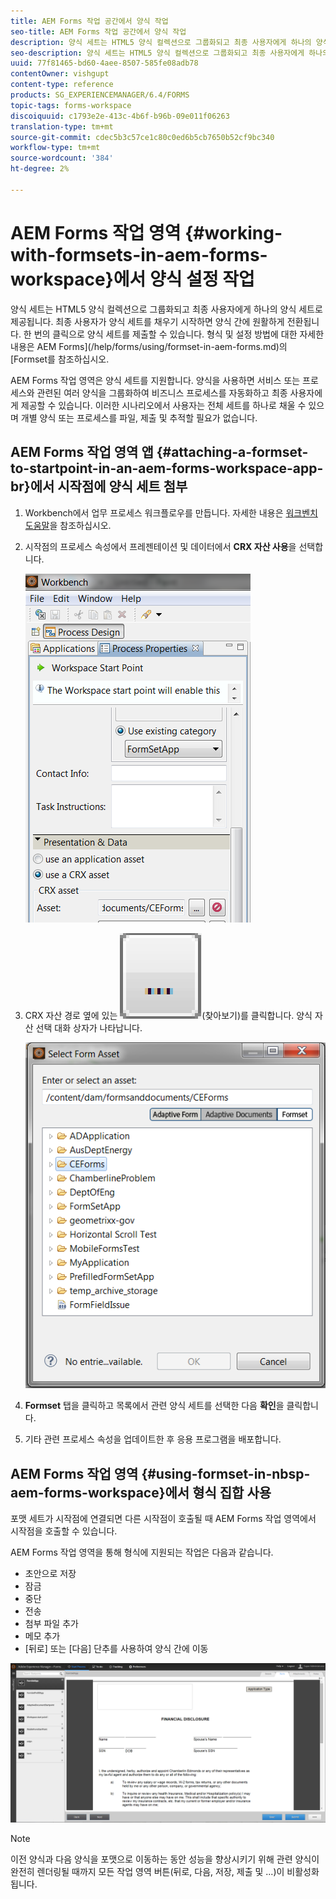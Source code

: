```yaml
---
title: AEM Forms 작업 공간에서 양식 작업
seo-title: AEM Forms 작업 공간에서 양식 작업
description: 양식 세트는 HTML5 양식 컬렉션으로 그룹화되고 최종 사용자에게 하나의 양식 세트로 제공됩니다. AEM Forms 작업 영역에서 양식 작업을 하는 방법을 알아봅니다.
seo-description: 양식 세트는 HTML5 양식 컬렉션으로 그룹화되고 최종 사용자에게 하나의 양식 세트로 제공됩니다. AEM Forms 작업 영역에서 양식 작업을 하는 방법을 알아봅니다.
uuid: 77f81465-bd60-4aee-8507-585fe08adb78
contentOwner: vishgupt
content-type: reference
products: SG_EXPERIENCEMANAGER/6.4/FORMS
topic-tags: forms-workspace
discoiquuid: c1793e2e-413c-4b6f-b96b-09e011f06263
translation-type: tm+mt
source-git-commit: cdec5b3c57ce1c80c0ed6b5cb7650b52cf9bc340
workflow-type: tm+mt
source-wordcount: '384'
ht-degree: 2%

---
```



# AEM Forms 작업 영역 {#working-with-formsets-in-aem-forms-workspace}에서 양식 설정 작업

양식 세트는 HTML5 양식 컬렉션으로 그룹화되고 최종 사용자에게 하나의 양식 세트로 제공됩니다. 최종 사용자가 양식 세트를 채우기 시작하면 양식 간에 원활하게 전환됩니다. 한 번의 클릭으로 양식 세트를 제출할 수 있습니다. 형식 및 설정 방법에 대한 자세한 내용은 AEM Forms](/help/forms/using/formset-in-aem-forms.md)의 [Formset를 참조하십시오.

AEM Forms 작업 영역은 양식 세트를 지원합니다. 양식을 사용하면 서비스 또는 프로세스와 관련된 여러 양식을 그룹화하여 비즈니스 프로세스를 자동화하고 최종 사용자에게 제공할 수 있습니다. 이러한 시나리오에서 사용자는 전체 세트를 하나로 채울 수 있으며 개별 양식 또는 프로세스를 파일, 제출 및 추적할 필요가 없습니다.

## AEM Forms 작업 영역 앱 {#attaching-a-formset-to-startpoint-in-an-aem-forms-workspace-app-br}에서 시작점에 양식 세트 첨부

1. Workbench에서 업무 프로세스 워크플로우를 만듭니다. 자세한 내용은 [워크벤치 도움말](https://www.adobe.com/go/learn_aemforms_workbench_63)을 참조하십시오.
1. 시작점의 프로세스 속성에서 프레젠테이션 및 데이터에서 **CRX 자산 사용**&#x200B;을 선택합니다.

   ![3-1](assets/1-1.png)

1. CRX 자산 경로 옆에 있는 ![찾아보기](assets/browse.png)(찾아보기)를 클릭합니다. 양식 자산 선택 대화 상자가 나타납니다.

   ![2](assets/2.png)

1. **Formset** 탭을 클릭하고 목록에서 관련 양식 세트를 선택한 다음 **확인**&#x200B;을 클릭합니다.

1. 기타 관련 프로세스 속성을 업데이트한 후 응용 프로그램을 배포합니다.

## AEM Forms 작업 영역 {#using-formset-in-nbsp-aem-forms-workspace}에서 형식 집합 사용

포맷 세트가 시작점에 연결되면 다른 시작점이 호출될 때 AEM Forms 작업 영역에서 시작점을 호출할 수 있습니다.

AEM Forms 작업 영역을 통해 형식에 지원되는 작업은 다음과 같습니다.

* 초안으로 저장
* 잠금
* 중단
* 전송
* 첨부 파일 추가
* 메모 추가
* [뒤로] 또는 [다음] 단추를 사용하여 양식 간에 이동

![3-1](assets/3-1.png)

>[!NOTE]
>
>이전 양식과 다음 양식을 포맷으로 이동하는 동안 성능을 향상시키기 위해 관련 양식이 완전히 렌더링될 때까지 모든 작업 영역 버튼(뒤로, 다음, 저장, 제출 및 ...)이 비활성화됩니다.

